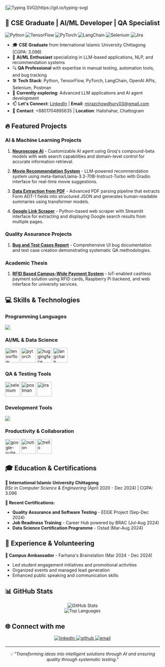 [![Typing SVG](https://readme-typing-svg.demolab.com?font=Fira+Code&size=28&pause=1000&color=38b6ff&width=600&lines=Hi+%F0%9F%91%8B%2C+I'm+Miraj+Uddin+Chowdhury.;%F0%9F%A4%96+AI+%26+Machine+Learning+Enthusiast.;%F0%9F%94%A7+Quality+Assurance+Specialist.)](https://git.io/typing-svg)

## 🚀 CSE Graduate | AI/ML Developer | QA Specialist

![Python](https://img.shields.io/badge/-Python-3776AB?style=flat-square&logo=python&logoColor=white)
![TensorFlow](https://img.shields.io/badge/-TensorFlow-FF6F00?style=flat-square&logo=tensorflow&logoColor=white)
![PyTorch](https://img.shields.io/badge/-PyTorch-EE4C2C?style=flat-square&logo=pytorch&logoColor=white)
![LangChain](https://img.shields.io/badge/-LangChain-1C3C3C?style=flat-square&logo=langchain&logoColor=white)
![Selenium](https://img.shields.io/badge/-Selenium-43B02A?style=flat-square&logo=selenium&logoColor=white)
![Jira](https://img.shields.io/badge/-Jira-0052CC?style=flat-square&logo=jira&logoColor=white)

- 🎓 **CSE Graduate** from International Islamic University Chittagong (CGPA: 3.096)
- 🤖 **AI/ML Enthusiast** specializing in LLM-based applications, NLP, and recommendation systems
- 🔍 **QA Professional** with expertise in manual testing, automation tools, and bug tracking
- 🛠️ **Tech Stack**: Python, TensorFlow, PyTorch, LangChain, OpenAI APIs, Selenium, Postman
- 🌱 **Currently exploring**: Advanced LLM applications and AI agent development
- 📫 **Let's Connect**: [LinkedIn](https://www.linkedin.com/in/miraj-uddin-chowdhury-0476b8202/) | **Email**: mirazchowdhury03@gmail.com
- 📱 **Contact**: +8801704895635 | **Location**: Halishahar, Chattogram

## 🔥 Featured Projects

### AI & Machine Learning Projects

1. **[Neuroscope AI](https://huggingface.co/spaces/Miraj74/Neuroscope)** - Customizable AI agent using Groq's compound-beta models with web search capabilities and domain-level control for accurate information retrieval.

2. **[Movie Recommendation System](https://huggingface.co/spaces/Miraj74/CMRS)** - LLM-powered recommendation system using meta-llama/Llama-3.3-70B-Instruct-Turbo with Gradio interface for real-time movie suggestions.

3. **[Data Extraction from PDF](https://github.com/mirazchowdhury/Data-extraction-from-pdf)** - Advanced PDF parsing pipeline that extracts Form ADT-1 fields into structured JSON and generates human-readable summaries using transformer models.

4. **[Google Link Scraper](https://github.com/mirazchowdhury/NLP_Works/blob/main/Data%20Collection/Projects/links_script_all.py)** - Python-based web scraper with Streamlit interface for extracting and displaying Google search results from multiple pages.

### Quality Assurance Projects

1. **[Bug and Test Cases Report](https://docs.google.com/spreadsheets/d/1JEFZ7JYxYSLyI69fAvCUxlZydpjx9Iz6SJNVtBlttwo/edit?gid=2133122757#gid=2133122757)** - Comprehensive UI bug documentation and test case creation demonstrating systematic QA methodologies.

### Academic Thesis

1. **[RFID Based Campus-Wide Payment System](https://drive.google.com/file/d/1ohxHTPZprDW1m4CxrTgBPNx0G4zy4uOV/view)** - IoT-enabled cashless payment solution using RFID cards, Raspberry Pi backend, and web interface for university services.

## 💻 Skills & Technologies

### Programming Languages

<p align="left">
    <a href="https://skillicons.dev">
        <img src="https://skillicons.dev/icons?i=python,cpp,java,js,c,html,css" />
    </a>
</p>

### AI/ML & Data Science

<p align="left">
    <img width="48" height="48" src="https://cdn.jsdelivr.net/gh/devicons/devicon/icons/tensorflow/tensorflow-original.svg" alt="tensorflow"/>
    <img width="48" height="48" src="https://cdn.jsdelivr.net/gh/devicons/devicon/icons/pytorch/pytorch-original.svg" alt="pytorch"/>
    <img width="48" height="48" src="https://huggingface.co/front/assets/huggingface_logo-noborder.svg" alt="huggingface"/>
    <img width="48" height="48" src="https://python.langchain.com/img/brand/wordmark.png" alt="langchain"/>
</p>

### QA & Testing Tools

<p align="left">
    <img width="48" height="48" src="https://cdn.jsdelivr.net/gh/devicons/devicon/icons/selenium/selenium-original.svg" alt="selenium"/>
    <img width="48" height="48" src="https://www.vectorlogo.zone/logos/getpostman/getpostman-icon.svg" alt="postman"/>
    <img width="48" height="48" src="https://cdn.jsdelivr.net/gh/devicons/devicon/icons/jira/jira-original.svg" alt="jira"/>
</p>

### Development Tools

<p align="left">
    <a href="https://skillicons.dev">
        <img src="https://skillicons.dev/icons?i=git,github,latex,vscode"/>
    </a>
</p>

### Productivity & Collaboration

<p align="left">
    <img width="48" height="48" src="https://cdn.jsdelivr.net/gh/devicons/devicon/icons/google/google-original.svg" alt="google-suite"/>
    <img width="48" height="48" src="https://www.notion.so/images/logo-ios.png" alt="notion"/>
    <img width="48" height="48" src="https://cdn.jsdelivr.net/gh/devicons/devicon/icons/trello/trello-plain.svg" alt="trello"/>
</p>

## 🎓 Education & Certifications

**🏫 International Islamic University Chittagong**  
_BSc in Computer Science & Engineering_ (April 2020 - Dec 2024) | CGPA: 3.096

**📜 Recent Certifications:**

- **Quality Assurance and Software Testing** - EDGE Project (Sep-Dec 2024)
- **Job Readiness Training** - Career Hub powered by BRAC (Jul-Aug 2024)
- **Data Science Certification Programme** - Ostad (Mar-Aug 2024)

## 🤝 Experience & Volunteering

**🎯 Campus Ambassador** - Farhana's Brainstation (Mar 2024 - Dec 2024)

- Led student engagement initiatives and promotional activities
- Organized events and managed lead generation
- Enhanced public speaking and communication skills

## 📊 GitHub Stats

<div align="center">
    <img src="https://github-readme-stats.vercel.app/api?username=YOUR_GITHUB_USERNAME&show_icons=true&theme=radical&hide_border=true" alt="GitHub Stats" />
</div>

<div align="center">
    <img src="https://github-readme-stats.vercel.app/api/top-langs/?username=YOUR_GITHUB_USERNAME&layout=compact&theme=radical&hide_border=true" alt="Top Languages" />
</div>

## 🌐 Connect with me

<div align="center">
    <a href="https://linkedin.com/in/miraj-uddin-chowdhury" target="_blank">
        <img src="https://img.shields.io/badge/LinkedIn-0077B5?style=for-the-badge&logo=linkedin&logoColor=white" alt="linkedin" style="margin-bottom: 5px;" />
    </a>
    <a href="https://github.com/YOUR_GITHUB_USERNAME" target="_blank">
        <img src="https://img.shields.io/badge/GitHub-100000?style=for-the-badge&logo=github&logoColor=white" alt="github" style="margin-bottom: 5px;" />
    </a>
    <a href="mailto:mirazchowdhury03@gmail.com" target="_blank">
        <img src="https://img.shields.io/badge/Gmail-D14836?style=for-the-badge&logo=gmail&logoColor=white" alt="email" style="margin-bottom: 5px;" />
    </a>
</div>

---

<div align="center">
    <i>💡 "Transforming ideas into intelligent solutions through AI and ensuring quality through systematic testing."</i>
</div>
